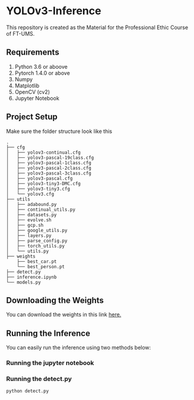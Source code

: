 # YOLOv3-Inference
This repository is created as the Material for the Professional Ethic Course of FT-UMS.

## Requirements
1. Python 3.6 or aboove
2. Pytorch 1.4.0 or above
3. Numpy
4. Matplotlib
5. OpenCV (cv2)
6. Jupyter Notebook

## Project Setup
Make sure the folder structure look like this
```
.
├── cfg
│   ├── yolov3-continual.cfg
│   ├── yolov3-pascal-19class.cfg
│   ├── yolov3-pascal-1class.cfg
│   ├── yolov3-pascal-2class.cfg
│   ├── yolov3-pascal-3class.cfg
│   ├── yolov3-pascal.cfg
│   ├── yolov3-tiny3-DMC.cfg
│   ├── yolov3-tiny3.cfg
│   └── yolov3.cfg
├── utils
│   ├── adabound.py
│   ├── continual_utils.py
│   ├── datasets.py
│   ├── evolve.sh
│   ├── gcp.sh
│   ├── google_utils.py
│   ├── layers.py
│   ├── parse_config.py
│   ├── torch_utils.py
│   └── utils.py
├── weights
    ├── best_car.pt
    └── best_person.pt
├── detect.py
├── inference.ipynb
└── models.py
```

## Downloading the Weights
You can download the weights in this link [here.](https://drive.google.com/drive/folders/1UfK4o6fIFKaTSCQKFPoy9S6p0AXwfLva?usp=sharing)

## Running the Inference
You can easily run the inference using two methods below:
### Running the jupyter notebook

### Running the detect.py
```
python detect.py
```
